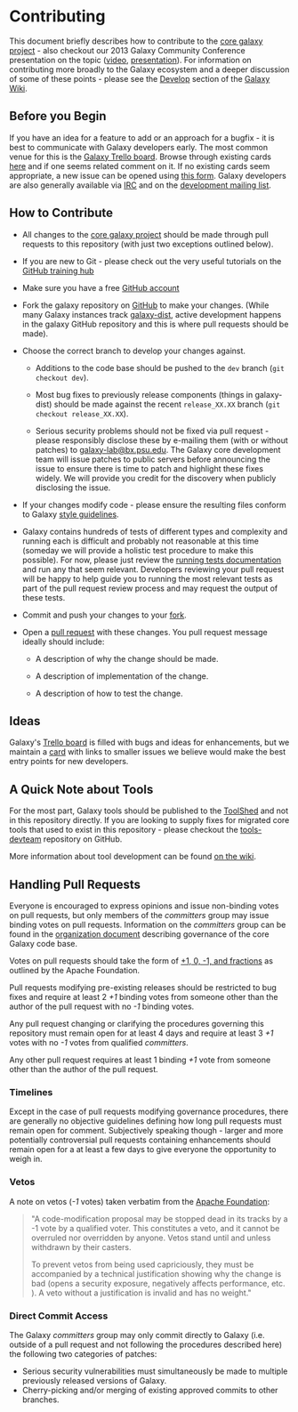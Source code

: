 # Contributing

This document briefly describes how to contribute to the [core
galaxy project](https://github.com/galaxyproject/galaxy) -
also checkout our 2013 Galaxy Community
Conference presentation on the topic
([video](https://vimeo.com/channels/581875/73486255),
[presentation](https://wiki.galaxyproject.org/Documents/Presentations/GCC2013?action=AttachFile&do=view&target=BakerContribute.pdf)). For
information on contributing more broadly to the Galaxy ecosystem and a
deeper discussion of some of these points - please see the
[Develop](https://wiki.galaxyproject.org/Develop/) section of the
[Galaxy Wiki](https://wiki.galaxyproject.org/).

## Before you Begin

If you have an idea for a feature to add or an approach for a bugfix -
it is best to communicate with Galaxy developers early. The most
common venue for this is the [Galaxy Trello
board](https://wiki.galaxyproject.org/Issues). Browse through existing
cards [here](http://bit.ly/gxytrello) and if one seems related comment
on it. If no existing cards seem appropriate, a new issue can be
opened using [this form](http://galaxyproject.org/trello). Galaxy
developers are also generally available via
[IRC](https://wiki.galaxyproject.org/GetInvolved#IRC_Channel) and on
the [development mailing list](http://dev.list.galaxyproject.org/).

## How to Contribute

* All changes to the [core galaxy project](https://github.com/galaxyproject/galaxy)
  should be made through pull requests to this repository (with just two
  exceptions outlined below).

* If you are new to Git - please check out the very useful tutorials on the [GitHub training hub](https://training.github.com/kit/)

* Make sure you have a free [GitHub account](https://github.com/)

* Fork the galaxy repository on
  [GitHub](https://github.com/galaxyproject/galaxy) to make your changes.
  (While many Galaxy instances track
  [galaxy-dist](https://bitbucket.org/galaxy/galaxy-dist), active development
  happens in the galaxy GitHub repository and this is where pull requests
  should be made).

* Choose the correct branch to develop your changes against.

  * Additions to the code base should be pushed to the `dev` branch (`git
    checkout dev`).

  * Most bug fixes to previously release components (things in galaxy-dist)
    should be made against the recent `release_XX.XX` branch (`git checkout release_XX.XX`).

  * Serious security problems should not be fixed via pull request -
    please responsibly disclose these by e-mailing them (with or
    without patches) to galaxy-lab@bx.psu.edu. The Galaxy core
    development team will issue patches to public servers before
    announcing the issue to ensure there is time to patch and
    highlight these fixes widely. We will provide you credit for the
    discovery when publicly disclosing the issue.

* If your changes modify code - please ensure the resulting files
  conform to Galaxy [style
  guidelines](https://wiki.galaxyproject.org/Develop/BestPractices).

* Galaxy contains hundreds of tests of different types and complexity
  and running each is difficult and probably not reasonable at this
  time (someday we will provide a holistic test procedure to make this
  possible). For now, please just review the [running tests
  documentation](https://wiki.galaxyproject.org/Admin/RunningTests)
  and run any that seem relevant. Developers reviewing your pull
  request will be happy to help guide you to running the most relevant
  tests as part of the pull request review process and may request the
  output of these tests.

* Commit and push your changes to your
  [fork](https://help.github.com/articles/pushing-to-a-remote/).

* Open a [pull
  request](https://help.github.com/articles/creating-a-pull-request/)
  with these changes. You pull request message ideally should include:

   * A description of why the change should be made.

   * A description of implementation of the change.

   * A description of how to test the change.

## Ideas

Galaxy's [Trello board](http://bit.ly/gxytrello) is filled with bugs and ideas
for enhancements, but we maintain a [card](https://trello.com/c/eFdPIdIB) with
links to smaller issues we believe would make the best entry points for new
developers.

## A Quick Note about Tools

  For the most part, Galaxy tools should be published to the
  [ToolShed](https://wiki.galaxyproject.org/ToolShed) and not in this
  repository directly. If you are looking to supply fixes for migrated
  core tools that used to exist in this repository - please checkout
  the [tools-devteam](https://github.com/galaxyproject/tools-devteam)
  repository on GitHub.

  More information about tool development can be found [on the
  wiki](https://wiki.galaxyproject.org/Develop).

## Handling Pull Requests

Everyone is encouraged to express opinions and issue non-binding votes on pull
requests, but only members of the *committers* group may issue binding votes
on pull requests. Information on the *committers* group can be found in the
[organization document](https://github.com/galaxyproject/galaxy/blob/dev/doc/source/project/organization.rst)
describing governance of the core Galaxy code base.

Votes on pull requests should take the form of
[+1, 0, -1, and fractions](http://www.apache.org/foundation/voting.html)
as outlined by the Apache Foundation.

Pull requests modifying pre-existing releases should be restricted to bug fixes
and require at least 2 *+1* binding votes from someone other than the author of
the pull request with no *-1* binding votes.

Any pull request changing or clarifying the procedures governing this
repository must remain open for at least 4 days and require at least 3 *+1*
votes with no *-1* votes from qualified *committers*.

Any other pull request requires at least 1 binding *+1* vote from someone other
than the author of the pull request.

### Timelines

Except in the case of pull requests modifying governance procedures, there are
generally no objective guidelines defining how long pull requests must remain
open for comment. Subjectively speaking though - larger and more potentially
controversial pull requests containing enhancements should remain open for a at
least a few days to give everyone the opportunity to weigh in.

### Vetos

A note on vetos (*-1* votes) taken verbatim from the
[Apache Foundation](http://www.apache.org/foundation/voting.html):

>"A code-modification proposal may be stopped dead in its tracks by a -1 vote
by a qualified voter. This constitutes a veto, and it cannot be overruled nor
overridden by anyone. Vetos stand until and unless withdrawn by their casters.
>
>To prevent vetos from being used capriciously, they must be accompanied by a
technical justification showing why the change is bad (opens a security
exposure, negatively affects performance, etc. ). A veto without a
justification is invalid and has no weight."

### Direct Commit Access

The Galaxy *committers* group may only commit directly to Galaxy (i.e.  outside
of a pull request and not following the procedures described here) the
following two categories of patches:

* Serious security vulnerabilities must simultaneously be made to multiple
previously released versions of Galaxy.
* Cherry-picking and/or merging of existing approved commits to other 
branches.
